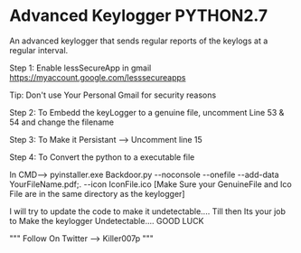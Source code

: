 # Advanced Keylogger PYTHON2.7

An advanced keylogger that sends regular reports of the keylogs at a regular interval.


Step 1:
Enable lessSecureApp in gmail
https://myaccount.google.com/lesssecureapps

Tip: Don't use Your Personal Gmail for security reasons


Step 2:
To Embedd the keyLogger to a genuine file, uncomment Line 53 & 54 and change the filename


Step 3: 
To Make it Persistant --> Uncomment line 15


Step 4:
To Convert the python to a executable file

In CMD--> pyinstaller.exe Backdoor.py --noconsole --onefile --add-data YourFileName.pdf;. --icon IconFile.ico
[Make Sure your GenuineFile and Ico File are in the same directory as the keylogger]


I will try to update the code to make it undetectable....
Till then Its your job to Make the keylogger Undetectable....
GOOD LUCK

"""
Follow On Twitter --> Killer007p
"""
